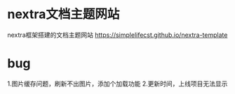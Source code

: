 # nextra文档主题网站
nextra框架搭建的文档主题网站
https://simplelifecst.github.io/nextra-template

# bug
1.图片缓存问题，刷新不出图片，添加个加载功能
2.更新时间，上线项目无法显示